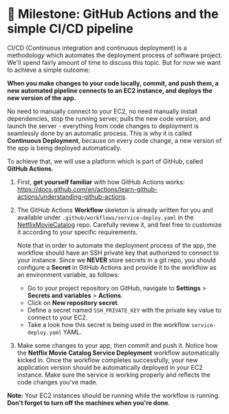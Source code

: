 # :round_pushpin: Milestone: GitHub Actions and the simple CI/CD pipeline 

CI/CD (Continuous integration and continuous deployment) is a methodology which automates the deployment process of software project.
We'll spend fairly amount of time to discuss this topic. But for now we want to achieve a simple outcome:

**When you make changes to your code locally, commit, and push them, a new automated pipeline connects to an EC2 instance, and deploys the new version of the app.**

No need to manually connect to your EC2, no need manually install dependencies, stop the running server, pulls the new code version, and launch the server - everything from code changes to deployment is seamlessly done by an automatic process.
This is why it is called **Continuous Deployment**, because on every code change, a new version of the app is being deployed automatically.

To achieve that, we will use a platform which is part of GitHub, called **GitHub Actions**.

1. First, **get yourself familiar** with how GitHub Actions works: https://docs.github.com/en/actions/learn-github-actions/understanding-github-actions. 
2. The GitHub Actions **Workflow** skeleton is already written for you and available under `.github/workflows/service-deploy.yaml` in the [NetflixMovieCatalog][NetflixMovieCatalog] repo. Carefully review it, and feel free to customize it according to your specific requirements.

   Note that in order to automate the deployment process of the app, the workflow should have an SSH private key that authorized to connect to your instance. Since we **NEVER** store secrets in a git repo, you should configure a **Secret** in GitHub Actions and provide it to the workflow as an environment variable, as follows:
   - Go to your project repository on GitHub, navigate to **Settings** > **Secrets and variables** > **Actions**.
   - Click on **New repository secret**.
   - Define a secret named `SSH_PRIVATE_KEY` with the private key value to connect to your EC2.
   - Take a look how this secret is being used in the workflow `service-deploy.yaml` YAML.
4. Make some changes to your app, then commit and push it. Notice how the **Netflix Movie Catalog Service Deployment** workflow automatically kicked in. Once the workflow completes successfully, your new application version should be automatically deployed in your EC2 instance. Make sure the service is working properly and reflects the code changes you've made. 

**Note:** Your EC2 instances should be running while the workflow is running. **Don't forget to turn off the machines when you're done**.



[git_gitflow]: https://exit-zero-academy.github.io/DevOpsTheHardWayAssets/img/git_gitflow.png
[NetflixMovieCatalog]: https://github.com/exit-zero-academy/NetflixMovieCatalog.git

